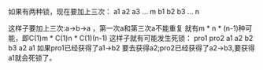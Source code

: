 如果有两种锁，现在要加上三次：
	a1 a2 a3 ... 	m
	b1 b2 b3 ...	n	
	
这样子要加上三次:a->b->a ，第一次a和第三次a不能重复
	就有m * n * (n-1)种可能，即C(1)m * C(1)n * C(1)(n-1)
这样子就有可能发生死锁：
	pro1	pro2
	a1	a2
	b2	b3
	a2	a1
如果pro1已经获得了a1->b2 要去获得a2;pro2已经获得了a2->b3,要获得a1就会死锁了。
